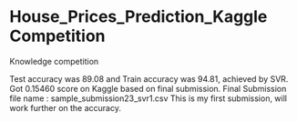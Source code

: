 # House_Prices_Prediction_Kaggle Competition
Knowledge competition

Test accuracy was 89.08 and Train accuracy was 94.81, achieved by SVR.
Got 0.15460 score on Kaggle based on final submission. 
Final Submission file name : sample_submission23_svr1.csv
This is my first submission, will work further on the accuracy.
